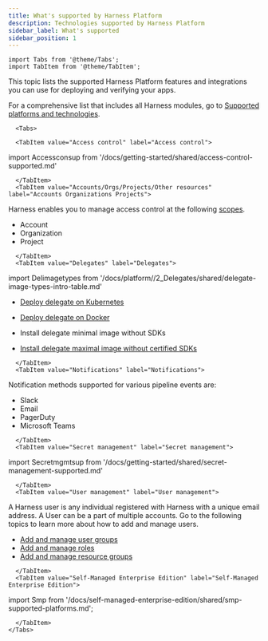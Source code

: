 ```yaml
---
title: What's supported by Harness Platform
description: Technologies supported by Harness Platform
sidebar_label: What's supported
sidebar_position: 1
---
```

```mdx-code-block
import Tabs from '@theme/Tabs';
import TabItem from '@theme/TabItem';
```

This topic lists the supported Harness Platform features and integrations you can use for deploying and verifying your apps.

For a comprehensive list that includes all Harness modules, go to [Supported platforms and technologies](/docs/getting-started/supported-platforms-and-technologies.md).

```mdx-code-block
  <Tabs>
  
  <TabItem value="Access control" label="Access control">
```

import Accessconsup from '/docs/getting-started/shared/access-control-supported.md'

<Accessconsup />

```mdx-code-block
  </TabItem>
  <TabItem value="Accounts/Orgs/Projects/Other resources" label="Accounts Organizations Projects">
```

Harness enables you to manage access control at the following [scopes](/docs/platform/role-based-access-control/rbac-in-harness/#overview-of-the-hierarchical-setup-in-harness).

- Account
- Organization
- Project

```mdx-code-block
  </TabItem>
  <TabItem value="Delegates" label="Delegates">
```

import Delimagetypes from '/docs/platform//2_Delegates/shared/delegate-image-types-intro-table.md'

<Delimagetypes />

- [Deploy delegate on Kubernetes](/docs/platform/Delegates/install-delegates/overview)

- [Deploy delegate on Docker](/docs/platform/Delegates/install-delegates/overview)

- Install delegate minimal image without SDKs

- [Install delegate maximal image without certified SDKs](/docs/getting-started/supported-platforms-and-technologies/#sdks-installed-with-harness-delegate)


```mdx-code-block
  </TabItem>
  <TabItem value="Notifications" label="Notifications">
```

Notification methods supported for various pipeline events are: 

- Slack
- Email
- PagerDuty
- Microsoft Teams

```mdx-code-block
  </TabItem>
  <TabItem value="Secret management" label="Secret management">
```

import Secretmgmtsup from '/docs/getting-started/shared/secret-management-supported.md'

<Secretmgmtsup />


```mdx-code-block
  </TabItem>
  <TabItem value="User management" label="User management">
```

A Harness user is any individual registered with Harness with a unique email address. A User can be a part of multiple accounts. Go to the following topics to learn more about how to add and manage users.

- [Add and manage user groups](/docs/platform/User-Management/add-user-groups)
- [Add and manage roles](/docs/platform/role-based-access-control/add-manage-roles/)
- [Add and manage resource groups](/docs/platform/role-based-access-control/add-resource-groups/)


```mdx-code-block
  </TabItem>
  <TabItem value="Self-Managed Enterprise Edition" label="Self-Managed Enterprise Edition">
```

import Smp from '/docs/self-managed-enterprise-edition/shared/smp-supported-platforms.md';

<Smp />

```mdx-code-block
  </TabItem>
</Tabs>
```
